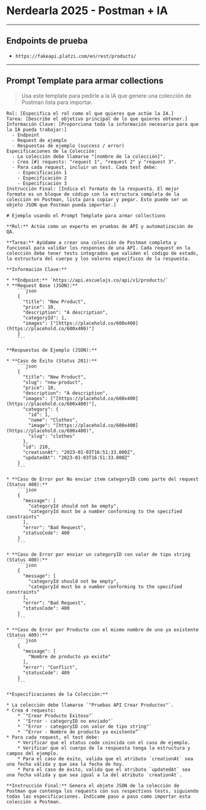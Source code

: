 # Nerdearla 2025 - Postman + IA

---

## Endpoints de prueba

- `https://fakeapi.platzi.com/en/rest/products/`

---

## Prompt Template para armar collections

> Usa este template para pedirle a la IA que genere una colección de Postman lista para importar.

```text
Rol: [Especifica el rol como el que quieres que actúe la IA.]
Tarea: [Describe el objetivo principal de lo que quieres obtener.]
Información Clave: [Proporciona toda la información necesaria para que la IA pueda trabajar:]
  - Endpoint
  - Request de ejemplo
  - Respuestas de ejemplo (success / error)
Especificaciones de la Colección:
  - La colección debe llamarse "[nombre de la colección]".
  - Crea [#] requests: "request 1", "request 2" y "request 3".
  - Para cada request, incluir un test. Cada test debe:
    - Especificación 1
    - Especificación 2
    - Especificación 3
Instrucción Final: [Indica el formato de la respuesta. El mejor formato es un bloque de código con la estructura completa de la colección en Postman, lista para copiar y pegar. Esto puede ser un objeto JSON que Postman pueda importar.]

# Ejemplo usando el Prompt Template para armar collections

**Rol:** Actúa como un experto en pruebas de API y automatización de QA.

**Tarea:** Ayúdame a crear una colección de Postman completa y funcional para validar los responses de una API. Cada request en la colección debe tener tests integrados que validen el código de estado, la estructura del cuerpo y los valores específicos de la respuesta.

**Información Clave:**

* **Endpoint:** `https://api.escuelajs.co/api/v1/products/`
* **Request Base (JSON):**
    ```json
    {
      "title": "New Product",
      "price": 10,
      "description": "A description",
      "categoryId": 1,
      "images": ["[https://placehold.co/600x400](https://placehold.co/600x400)"]
    }
    ```

**Respuestas de Ejemplo (JSON):**

* **Caso de Éxito (Status 201):**
    ```json
    {
      "title": "New Product",
      "slug": "new-product",
      "price": 10,
      "description": "A description",
      "images": ["[https://placehold.co/600x400](https://placehold.co/600x400)"],
      "category": {
        "id": 1,
        "name": "Clothes",
        "image": "[https://placehold.co/600x400](https://placehold.co/600x400)",
        "slug": "clothes"
      },
      "id": 210,
      "creationAt": "2023-01-03T16:51:33.000Z",
      "updatedAt": "2023-01-03T16:51:33.000Z"
    }
    ```

* **Caso de Error por No enviar item categoryID como parte del request (Status 400):**
    ```json
    {
      "message": [
        "categoryId should not be empty",
        "categoryId must be a number conforming to the specified constraints"
      ],
      "error": "Bad Request",
      "statusCode": 400
    }
    ```

* **Caso de Error por enviar un categoryID con valor de tipo string (Status 400):**
    ```json
    {
      "message": [
        "categoryId should not be empty",
        "categoryId must be a number conforming to the specified constraints"
      ],
      "error": "Bad Request",
      "statusCode": 400
    }
    ```

* **Caso de Error por Producto con el mismo nombre de uno ya existente (Status 409):**
    ```json
    {
      "message": [
        "Nombre de producto ya existe"
      ],
      "error": "Conflict",
      "statusCode": 409
    }
    ```

**Especificaciones de la Colección:**

* La colección debe llamarse `"Pruebas API Crear Productos"`.
* Crea 4 requests:
    * `"Crear Producto Exitoso"`
    * `"Error - categoryID no enviado"`
    * `"Error - categoryID con valor de tipo string"`
    * `“Error - Nombre de producto ya existente”`
* Para cada request, el test debe:
    * Verificar que el status code coincida con el caso de ejemplo.
    * Verificar que el cuerpo de la respuesta tenga la estructura y campos del ejemplo.
    * Para el caso de éxito, valida que el atributo `creationAt` sea una fecha válida y que sea la fecha de hoy.
    * Para el caso de éxito, valida que el atributo `updatedAt` sea una fecha válida y que sea igual a la del atributo `creationAt`.

**Instrucción Final:** Genera el objeto JSON de la colección de Postman que contenga los requests con sus respectivos tests, siguiendo todas las especificaciones. Indícame paso a paso como importar esta colección a Postman.

